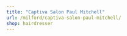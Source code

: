 ```yaml
---
title: "Captiva Salon Paul Mitchell"
url: /milford/captiva-salon-paul-mitchell/
shop: hairdresser
---
```

